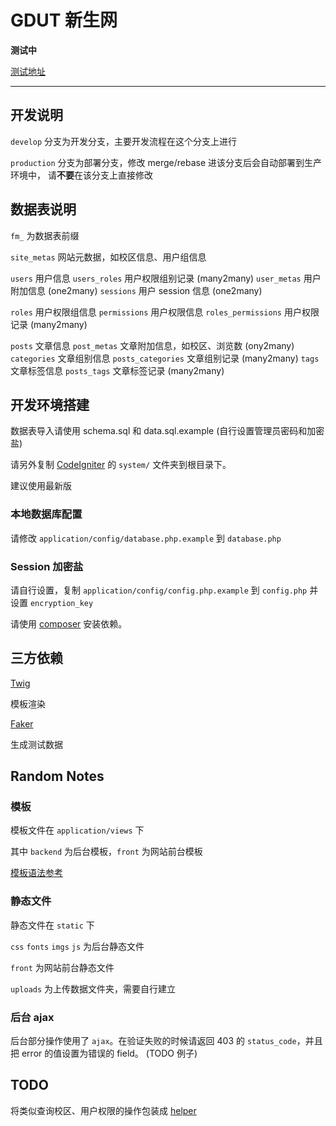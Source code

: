 # GDUT 新生网

**测试中**

[测试地址](http://alpha.youknowmymind.com/)

-----------------

## 开发说明

`develop` 分支为开发分支，主要开发流程在这个分支上进行

`production` 分支为部署分支，修改 merge/rebase 进该分支后会自动部署到生产环境中，
请**不要**在该分支上直接修改

## 数据表说明

`fm_` 为数据表前缀

`site_metas`        网站元数据，如校区信息、用户组信息

`users`             用户信息
`users_roles`       用户权限组别记录 (many2many)
`user_metas`        用户附加信息 (one2many)
`sessions`          用户 session 信息 (one2many)

`roles`             用户权限组信息
`permissions`       用户权限信息
`roles_permissions` 用户权限记录 (many2many)

`posts`             文章信息
`post_metas`        文章附加信息，如校区、浏览数 (ony2many)
`categories`        文章组别信息
`posts_categories`  文章组别记录 (many2many)
`tags`              文章标签信息
`posts_tags`        文章标签记录 (many2many)

## 开发环境搭建

数据表导入请使用 schema.sql 和 data.sql.example (自行设置管理员密码和加密盐)

请另外复制 [CodeIgniter](https://github.com/EllisLab/CodeIgniter) 的 `system/`
文件夹到根目录下。

建议使用最新版

### 本地数据库配置

请修改 `application/config/database.php.example` 到 `database.php`

### Session 加密盐

请自行设置，复制 `application/config/config.php.example` 到 `config.php` 并设置
`encryption_key`

请使用 [composer](http://getcomposer.org) 安装依赖。

## 三方依赖

[Twig](http://twig.sensiolabs.org)

模板渲染

[Faker](https://github.com/fzaninotto/Faker)

生成测试数据

## Random Notes

### 模板

模板文件在 `application/views` 下

其中 `backend` 为后台模板，`front` 为网站前台模板

[模板语法参考](http://twig.sensiolabs.org/doc/templates.html)

### 静态文件

静态文件在 `static` 下

`css` `fonts` `imgs` `js` 为后台静态文件

`front` 为网站前台静态文件

`uploads` 为上传数据文件夹，需要自行建立

### 后台 ajax

后台部分操作使用了 `ajax`。在验证失败的时候请返回 403 的 `status_code`，并且把
error 的值设置为错误的 field。 (TODO 例子)


## TODO

将类似查询校区、用户权限的操作包装成 [helper](http://codeigniter.org.cn/user_guide/general/helpers.html)
